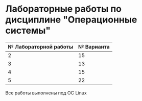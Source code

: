 # Лабораторные работы по дисциплине "Операционные системы"


| № Лабораторной работы | № Варианта | 
|-----------------------|------------|
| 2                     | 15         |
| 3                     | 13         |
| 4                     | 15         |
| 5                     | 22         |

Все работы выполнены под ОС Linux
